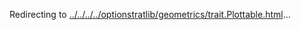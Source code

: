 Redirecting to
[../../../../optionstratlib/geometrics/trait.Plottable.html](../../../../optionstratlib/geometrics/trait.Plottable.html)\...
